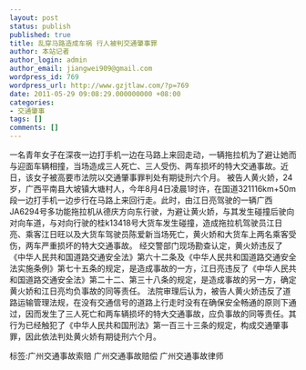 ```yaml
---
layout: post
status: publish
published: true
title: 乱穿马路造成车祸 行人被判交通肇事罪
author: 本站记者
author_login: admin
author_email: jiangwei909@gmail.com
wordpress_id: 769
wordpress_url: http://www.gzjtlaw.com/?p=769
date: 2011-05-29 09:08:29.000000000 +08:00
categories:
- 交通肇事
tags: []
comments: []
---
```

一名青年女子在深夜一边打手机一边在马路上来回走动，一辆拖拉机为了避让她而与迎面车辆相撞，当场造成三人死亡、三人受伤、两车损坏的特大交通事故。近日，该女子被高要市法院以交通肇事罪判处有期徒刑六个月。 被告人黄火娇，24岁，广西平南县大坡镇大塘村人，今年8月4日凌晨1时许，在国道321116km+50m段一边打手机一边步行在马路上来回行走。此时，由江日亮驾驶的一辆广西JA6294号多功能拖拉机从德庆方向东行驶，为避让黄火娇，与其发生碰撞后驶向对向车道，与对向行驶的桂k13418号大货车发生碰撞，造成拖拉机驾驶员江日亮、乘客江日旺以及大货车驾驶员陈爱新当场死亡，黄火娇和大货车上两名乘客受伤，两车严重损坏的特大交通事故。 经交警部门现场勘查认定，黄火娇违反了《中华人民共和国道路交通安全法》第六十二条及《中华人民共和国道路交通安全法实施条例》第七十五条的规定，是造成事故的一方，江日亮违反了《中华人民共和国道路交通安全法》第二十二、第三十八条的规定，是造成事故的另一方，确定黄火娇和江日亮均负事故的同等责任。 法院审理后认为，被告人黄火娇违反了道路运输管理法规，在没有交通信号的道路上行走时没有在确保安全畅通的原则下通过，因而发生了三人死亡和两车辆损坏的特大交通事故，应负事故的同等责任。其行为已经触犯了《中华人民共和国刑法》第一百三十三条的规定，构成交通肇事罪，因此依法判处黄火娇有期徒刑六个月。标签:广州交通事故索赔 广州交通事故赔偿 广州交通事故律师
